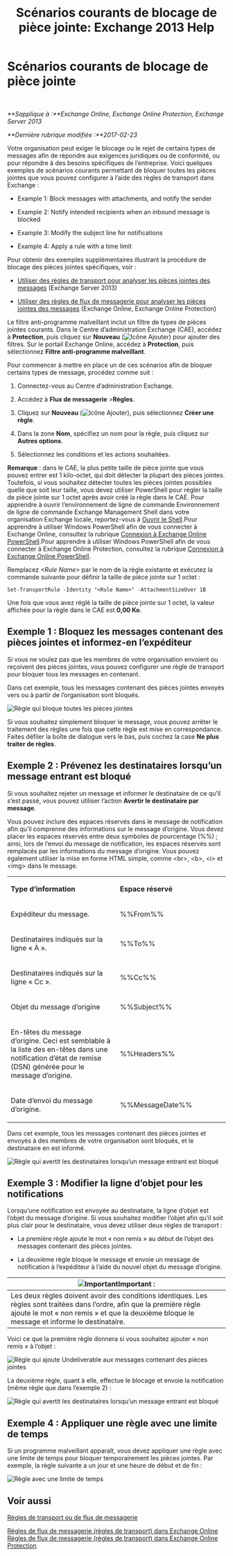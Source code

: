 ﻿---
title: 'Scénarios courants de blocage de pièce jointe: Exchange 2013 Help'
TOCTitle: Scénarios courants de blocage de pièce jointe
ms:assetid: 5c576439-d55b-4c7f-90ed-a7f72cbb16c2
ms:mtpsurl: https://technet.microsoft.com/fr-fr/library/Dn950026(v=EXCHG.150)
ms:contentKeyID: 65207677
ms.date: 05/23/2018
mtps_version: v=EXCHG.150
ms.translationtype: MT
---

# Scénarios courants de blocage de pièce jointe

 

_**Sapplique à :**Exchange Online, Exchange Online Protection, Exchange Server 2013_

_**Dernière rubrique modifiée :**2017-02-23_

Votre organisation peut exiger le blocage ou le rejet de certains types de messages afin de répondre aux exigences juridiques ou de conformité, ou pour répondre à des besoins spécifiques de l’entreprise. Voici quelques exemples de scénarios courants permettant de bloquer toutes les pièces jointes que vous pouvez configurer à l’aide des règles de transport dans Exchange :

  -  
    Example 1: Block messages with attachments, and notify the sender

  -  
    Example 2: Notify intended recipients when an inbound message is blocked

  -  
    Example 3: Modify the subject line for notifications

  -  
    Example 4: Apply a rule with a time limit

Pour obtenir des exemples supplémentaires illustrant la procédure de blocage des pièces jointes spécifiques, voir :

  - [Utiliser des règles de transport pour analyser les pièces jointes des messages](use-transport-rules-to-inspect-message-attachments-exchange-2013-help.md) (Exchange Server 2013)

  - [Utiliser des règles de flux de messagerie pour analyser les pièces jointes des messages](https://technet.microsoft.com/fr-fr/library/jj919236\(v=exchg.150\)) (Exchange Online, Exchange Online Protection)

Le filtre anti-programme malveillant inclut un filtre de types de pièces jointes courants. Dans le Centre d’administration Exchange (CAE), accédez à **Protection**, puis cliquez sur **Nouveau** (![Icône Ajouter](images/JJ218640.c1e75329-d6d7-4073-a27d-498590bbb558(EXCHG.150).gif "Icône Ajouter")) pour ajouter des filtres. Sur le portail Exchange Online, accédez à **Protection**, puis sélectionnez **Filtre anti-programme malveillant**.

Pour commencer à mettre en place un de ces scénarios afin de bloquer certains types de message, procédez comme suit :

1.  Connectez-vous au Centre d’administration Exchange.

2.  Accédez à **Flux de messagerie** \>**Règles**.

3.  Cliquez sur **Nouveau** (![Icône Ajouter](images/JJ218640.c1e75329-d6d7-4073-a27d-498590bbb558(EXCHG.150).gif "Icône Ajouter")), puis sélectionnez **Créer une règle**.

4.  Dans la zone **Nom**, spécifiez un nom pour la règle, puis cliquez sur **Autres options**.

5.  Sélectionnez les conditions et les actions souhaitées.

**Remarque** : dans le CAE, la plus petite taille de pièce jointe que vous pouvez entrer est 1 kilo-octet, qui doit détecter la plupart des pièces jointes. Toutefois, si vous souhaitez détecter toutes les pièces jointes possibles quelle que soit leur taille, vous devez utiliser PowerShell pour régler la taille de pièce jointe sur 1 octet après avoir créé la règle dans le CAE. Pour apprendre à ouvrir l’environnement de ligne de commande Environnement de ligne de commande Exchange Management Shell dans votre organisation Exchange locale, reportez-vous à [Ouvrir le Shell](https://technet.microsoft.com/fr-fr/library/dd638134\(v=exchg.150\)).Pour apprendre à utiliser Windows PowerShell afin de vous connecter à Exchange Online, consultez la rubrique [Connexion à Exchange Online PowerShell](https://go.microsoft.com/fwlink/p/?linkid=396554).Pour apprendre à utiliser Windows PowerShell afin de vous connecter à Exchange Online Protection, consultez la rubrique [Connexion à Exchange Online PowerShell](https://go.microsoft.com/fwlink/p/?linkid=627290).

Remplacez *\<Rule Name\>* par le nom de la règle existante et exécutez la commande suivante pour définir la taille de pièce jointe sur 1 octet :

    Set-TransportRule -Identity "<Rule Name>" -AttachmentSizeOver 1B

Une fois que vous avez réglé la taille de pièce jointe sur 1 octet, la valeur affichée pour la règle dans le CAE est **0,00 Ko**.

## Exemple 1 : Bloquez les messages contenant des pièces jointes et informez-en l’expéditeur

Si vous ne voulez pas que les membres de votre organisation envoient ou reçoivent des pièces jointes, vous pouvez configurer une règle de transport pour bloquer tous les messages en contenant.

Dans cet exemple, tous les messages contenant des pièces jointes envoyés vers ou à partir de l’organisation sont bloqués.

![Règle qui bloque toutes les pièces jointes](images/Dn950026.38094183-166f-4ba5-a9cf-242e7d0f4e04(EXCHG.150).png "Règle qui bloque toutes les pièces jointes")

Si vous souhaitez simplement bloquer le message, vous pouvez arrêter le traitement des règles une fois que cette règle est mise en correspondance. Faites défiler la boîte de dialogue vers le bas, puis cochez la case **Ne plus traiter de règles**.

## Exemple 2 : Prévenez les destinataires lorsqu’un message entrant est bloqué

Si vous souhaitez rejeter un message et informer le destinataire de ce qu’il s’est passé, vous pouvez utiliser l’action **Avertir le destinataire par message**.

Vous pouvez inclure des espaces réservés dans le message de notification afin qu’il comprenne des informations sur le message d’origine. Vous devez placer les espaces réservés entre deux symboles de pourcentage (%%) ; ainsi, lors de l’envoi du message de notification, les espaces réservés sont remplacés par les informations du message d’origine. Vous pouvez également utiliser la mise en forme HTML simple, comme \<br\>, \<b\>, \<i\> et \<img\> dans le message.


<table>
<colgroup>
<col style="width: 50%" />
<col style="width: 50%" />
</colgroup>
<tbody>
<tr class="odd">
<td><p><strong>Type d’information</strong></p></td>
<td><p><strong>Espace réservé</strong></p></td>
</tr>
<tr class="even">
<td><p>Expéditeur du message.</p></td>
<td><p>%%From%%</p></td>
</tr>
<tr class="odd">
<td><p>Destinataires indiqués sur la ligne « À ».</p></td>
<td><p>%%To%%</p></td>
</tr>
<tr class="even">
<td><p>Destinataires indiqués sur la ligne « Cc ».</p></td>
<td><p>%%Cc%%</p></td>
</tr>
<tr class="odd">
<td><p>Objet du message d’origine</p></td>
<td><p>%%Subject%%</p></td>
</tr>
<tr class="even">
<td><p>En-têtes du message d’origine. Ceci est semblable à la liste des en-têtes dans une notification d’état de remise (DSN) générée pour le message d’origine.</p></td>
<td><p>%%Headers%%</p></td>
</tr>
<tr class="odd">
<td><p>Date d’envoi du message d’origine.</p></td>
<td><p>%%MessageDate%%</p></td>
</tr>
</tbody>
</table>


Dans cet exemple, tous les messages contenant des pièces jointes et envoyés à des membres de votre organisation sont bloqués, et le destinataire en est informé.

![Règle qui avertit les destinataires lorsqu’un message entrant est bloqué](images/Dn950026.f9a14733-d68a-4528-a736-206325881c47(EXCHG.150).png "Règle qui avertit les destinataires lorsqu’un message entrant est bloqué")

## Exemple 3 : Modifier la ligne d’objet pour les notifications

Lorsqu’une notification est envoyée au destinataire, la ligne d’objet est l’objet du message d’origine. Si vous souhaitez modifier l’objet afin qu’il soit plus clair pour le destinataire, vous devez utiliser deux règles de transport :

  - La première règle ajoute le mot « non remis » au début de l’objet des messages contenant des pièces jointes.

  - La deuxième règle bloque le message et envoie un message de notification à l’expéditeur à l’aide du nouvel objet du message d’origine.

<table>
<thead>
<tr class="header">
<th><img src="images/JJ159813.important(EXCHG.150).gif" title="Important" alt="Important" />Important :</th>
</tr>
</thead>
<tbody>
<tr class="odd">
<td>Les deux règles doivent avoir des conditions identiques. Les règles sont traitées dans l’ordre, afin que la première règle ajoute le mot « non remis » et que la deuxième bloque le message et informe le destinataire.</td>
</tr>
</tbody>
</table>


Voici ce que la première règle donnera si vous souhaitez ajouter « non remis » à l’objet :

![Règle qui ajoute Undeliverable aux messages contenant des pièces jointes](images/Dn950026.2552b0bd-c69d-48b4-9e69-267fcaf20e70(EXCHG.150).png "Règle qui ajoute Undeliverable aux messages contenant des pièces jointes")

La deuxième règle, quant à elle, effectue le blocage et envoie la notification (même règle que dans l’exemple 2) :

![Règle qui avertit les destinataires lorsqu’un message entrant est bloqué](images/Dn950026.f9a14733-d68a-4528-a736-206325881c47(EXCHG.150).png "Règle qui avertit les destinataires lorsqu’un message entrant est bloqué")

## Exemple 4 : Appliquer une règle avec une limite de temps

Si un programme malveillant apparaît, vous devez appliquer une règle avec une limite de temps pour bloquer temporairement les pièces jointes. Par exemple, la règle suivante a un jour et une heure de début et de fin :

![Règle avec une limite de temps](images/Dn950026.bdc8c4d8-72fa-4c5b-97f2-5fe76d50e643(EXCHG.150).png "Règle avec une limite de temps")

## Voir aussi


[Règles de transport ou de flux de messagerie](mail-flow-rules-transport-rules-in-exchange-2013-exchange-2013-help.md)  


[Règles de flux de messagerie (règles de transport) dans Exchange Online](https://technet.microsoft.com/fr-fr/library/jj919238\(v=exchg.150\))  
[Règles de flux de messagerie (règles de transport) dans Exchange Online Protection](https://technet.microsoft.com/fr-fr/library/dn271424\(v=exchg.150\))

